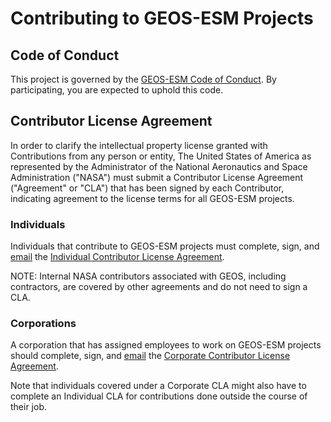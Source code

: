 # Contributing to GEOS-ESM Projects

## Code of Conduct

This project is governed by the [GEOS-ESM Code of
Conduct](CODE_OF_CONDUCT.md). By participating, you are expected to uphold this
code. 

## Contributor License Agreement

In order to clarify the intellectual property license granted with Contributions
from any person or entity, The United States of America as represented by the
Administrator of the National Aeronautics and Space Administration ("NASA") must
submit a Contributor License Agreement ("Agreement" or "CLA") that has been
signed by each Contributor, indicating agreement to the license terms for all
GEOS-ESM projects.

### Individuals

Individuals that contribute to GEOS-ESM projects must complete, sign, and [email](mailto:GSFC-SoftwareRelease@mail.nasa.gov)
the [Individual Contributor License
Agreement](Individual_CLA_GSC-15354-1_GEOS-ESM.pdf).

NOTE: Internal NASA contributors associated with GEOS, including contractors,
are covered by other agreements and do not need to sign a CLA.

### Corporations

A corporation that has assigned employees to work on GEOS-ESM projects should
complete, sign, and [email](mailto:GSFC-SoftwareRelease@mail.nasa.gov) the
[Corporate Contributor License
Agreement](Corporate_CLA_GSC-15354-1_GEOS-ESM.pdf).

Note that individuals covered under a Corporate CLA might also have to complete
an Individual CLA for contributions done outside the course of their job.
